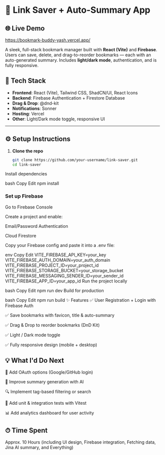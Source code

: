 # 🔖 Link Saver + Auto-Summary App

## 🌐 Live Demo

https://bookmark-buddy-yash.vercel.app/

A sleek, full-stack bookmark manager built with **React (Vite)** and **Firebase**. Users can save, delete, and drag-to-reorder bookmarks — each with an auto-generated summary. Includes **light/dark mode**, authentication, and is fully responsive.

## 🚀 Tech Stack

- **Frontend**: React (Vite), Tailwind CSS, ShadCN/UI, React Icons  
- **Backend**: Firebase Authentication + Firestore Database  
- **Drag & Drop**: @dnd-kit  
- **Notifications**: Sonner  
- **Hosting**: Vercel  
- **Other**: Light/Dark mode toggle, responsive UI

---

## ⚙️ Setup Instructions

1. **Clone the repo**

   ```bash
   git clone https://github.com/your-username/link-saver.git
   cd link-saver
Install dependencies

bash
Copy
Edit
npm install
### Set up Firebase

Go to Firebase Console

Create a project and enable:

Email/Password Authentication

Cloud Firestore

Copy your Firebase config and paste it into a .env file:

env
Copy
Edit
VITE_FIREBASE_API_KEY=your_key
VITE_FIREBASE_AUTH_DOMAIN=your_auth_domain
VITE_FIREBASE_PROJECT_ID=your_project_id
VITE_FIREBASE_STORAGE_BUCKET=your_storage_bucket
VITE_FIREBASE_MESSAGING_SENDER_ID=your_sender_id
VITE_FIREBASE_APP_ID=your_app_id
Run the project locally

bash
Copy
Edit
npm run dev
Build for production

bash
Copy
Edit
npm run build
✨ Features
✅ User Registration + Login with Firebase Auth

✅ Save bookmarks with favicon, title & auto-summary

✅ Drag & Drop to reorder bookmarks (DnD Kit)

✅ Light / Dark mode toggle

✅ Fully responsive design (mobile + desktop)

## 💡 What I'd Do Next
🔐 Add OAuth options (Google/GitHub login)

📄 Improve summary generation with AI

🔍 Implement tag-based filtering or search

🧪 Add unit & integration tests with Vitest

📊 Add analytics dashboard for user activity

## ⏱ Time Spent
Approx. 10 Hours (including UI design, Firebase integration, Fetching data, Jina AI summary, and Everything)


